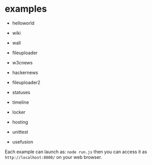 # examples

- helloworld
- wiki
- wall
- fileuploader
- w3cnews
- hackernews

- fileuploader2
- statuses
- timeline
- locker
- hosting

- unittest
- usefusion

Each example can launch as: ``node run.js``
then you can access it as ``http://localhost:8000/``
on your web browser.
